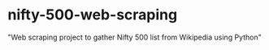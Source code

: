# nifty-500-web-scraping
"Web scraping project to gather Nifty 500 list from Wikipedia using Python"
